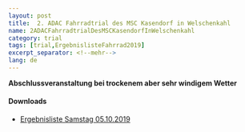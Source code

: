 ```yaml
---
layout: post
title:  2. ADAC Fahrradtrial des MSC Kasendorf in Welschenkahl
name: 2ADACFahrradtrialDesMSCKasendorfInWelschenkahl
category: trial
tags: [trial,ErgebnislisteFahrrad2019]
excerpt_separator: <!--mehr-->
lang: de
---
```

**Abschlussveranstaltung bei trockenem aber sehr windigem Wetter**
#### Downloads

* [Ergebnisliste Samstag 05.10.2019](https://github.com/msc-kasendorf/docker/raw/master/docs/download//20191005_Ergebnisliste_Fahrradtrial.pdf)

<!--mehr-->
